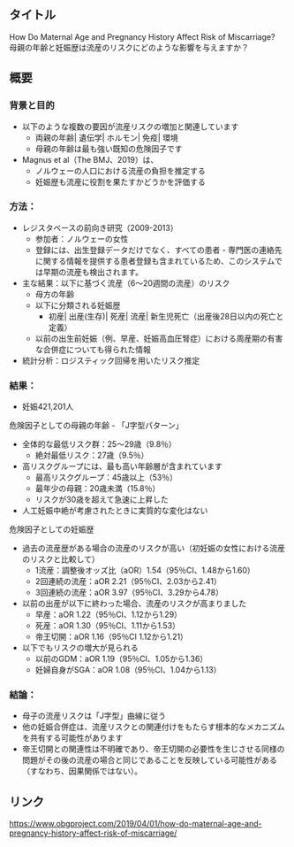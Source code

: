 ## タイトル
How Do Maternal Age and Pregnancy History Affect Risk of Miscarriage?  
母親の年齢と妊娠歴は流産のリスクにどのような影響を与えますか？

## 概要
### 背景と目的
* 以下のような複数の要因が流産リスクの増加と関連しています
  * 両親の年齢| 遺伝学| ホルモン| 免疫| 環境
  * 母親の年齢は最も強い既知の危険因子です
* Magnus et al（The BMJ、2019）は、
  * ノルウェーの人口における流産の負担を推定する
  * 妊娠歴も流産に役割を果たすかどうかを評価する

### 方法：
* レジスタベースの前向き研究（2009-2013）
  * 参加者：ノルウェーの女性
  * 登録には、出生登録データだけでなく、すべての患者 - 専門医の連絡先に関する情報を提供する患者登録も含まれているため、このシステムでは早期の流産も検出されます。
* 主な結果：以下に基づく流産（6〜20週間の流産）のリスク
  * 母方の年齢
  * 以下に分類される妊娠歴
    * 初産| 出産(生存)| 死産| 流産| 新生児死亡（出産後28日以内の死亡と定義）
  * 以前の出生前妊娠（例、早産、妊娠高血圧腎症）における周産期の有害な合併症についても得られた情報
* 統計分析：ロジスティック回帰を用いたリスク推定

### 結果：
* 妊娠421,201人

危険因子としての母親の年齢 - 「J字型パターン」
* 全体的な最低リスク群：25〜29歳（9.8％）
  * 絶対最低リスク：27歳（9.5％）
* 高リスクグループには、最も高い年齢層が含まれています
  * 最高リスクグループ：45歳以上（53％）
  * 最年少の母親：20歳未満（15.8％）
  * リスクが30歳を超えて急速に上昇した
* 人工妊娠中絶が考慮されたときに実質的な変化はない

危険因子としての妊娠歴
* 過去の流産歴がある場合の流産のリスクが高い（初妊娠の女性における流産のリスクと比較して）
  * 1流産：調整後オッズ比（aOR）1.54（95％CI、1.48から1.60）
  * 2回連続の流産：aOR 2.21（95％CI、2.03から2.41）
  * 3回連続の流産：aOR 3.97（95％CI、3.29から4.78）
* 以前の出産が以下に終わった場合、流産のリスクが高まりました
  * 早産：aOR 1.22（95％CI、1.12から1.29）
  * 死産：aOR 1.30（95％CI、1.11から1.53）
  * 帝王切開：aOR 1.16（95％CI 1.12から1.21）
* 以下でもリスクの増大が見られる
  * 以前のGDM：aOR 1.19（95％CI、1.05から1.36）
  * 妊婦自身がSGA：aOR 1.08（95％CI、1.04から1.13）

### 結論：
* 母子の流産リスクは「J字型」曲線に従う
* 他の妊娠合併症は、流産リスクとの関連付けをもたらす根本的なメカニズムを共有する可能性があります
* 帝王切開との関連性は不明確であり、帝王切開の必要性を生じさせる同様の問題がその後の流産の場合と同じであることを反映している可能性がある（すなわち、因果関係ではない）。

## リンク
https://www.obgproject.com/2019/04/01/how-do-maternal-age-and-pregnancy-history-affect-risk-of-miscarriage/
